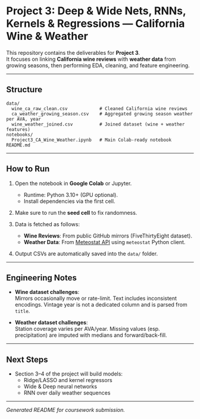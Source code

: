 # Project 3: Deep & Wide Nets, RNNs, Kernels & Regressions — California Wine & Weather

This repository contains the deliverables for **Project 3**.  
It focuses on linking **California wine reviews** with **weather data** from growing seasons, then performing EDA, cleaning, and feature engineering.

---

## Structure

```
data/
  wine_ca_raw_clean.csv            # Cleaned California wine reviews
  ca_weather_growing_season.csv    # Aggregated growing season weather per AVA, year
  wine_weather_joined.csv          # Joined dataset (wine + weather features)
notebooks/
  Project3_CA_Wine_Weather.ipynb   # Main Colab-ready notebook
README.md
```

---

## How to Run

1. Open the notebook in **Google Colab** or Jupyter.  
   - Runtime: Python 3.10+ (GPU optional).  
   - Install dependencies via the first cell.  

2. Make sure to run the **seed cell** to fix randomness.

3. Data is fetched as follows:  
   - **Wine Reviews**: From public GitHub mirrors (FiveThirtyEight dataset).  
   - **Weather Data**: From [Meteostat API](https://meteostat.net) using `meteostat` Python client.  

4. Output CSVs are automatically saved into the `data/` folder.

---

## Engineering Notes

- **Wine dataset challenges**:  
  Mirrors occasionally move or rate-limit. Text includes inconsistent encodings. Vintage year is not a dedicated column and is parsed from `title`.  

- **Weather dataset challenges**:  
  Station coverage varies per AVA/year. Missing values (esp. precipitation) are imputed with medians and forward/back-fill.

---

## Next Steps

- Section 3–4 of the project will build models:  
  - Ridge/LASSO and kernel regressors  
  - Wide & Deep neural networks  
  - RNN over daily weather sequences  

---

*Generated README for coursework submission.*
